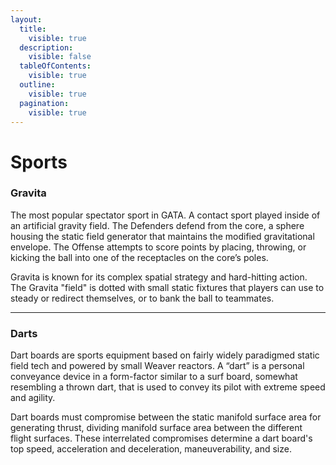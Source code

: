 ```yaml
---
layout:
  title:
    visible: true
  description:
    visible: false
  tableOfContents:
    visible: true
  outline:
    visible: true
  pagination:
    visible: true
---
```


# Sports

### **Gravita**

The most popular spectator sport in GATA. A contact sport played inside of an artificial gravity field. The Defenders defend from the core, a sphere housing the static field generator that maintains the modified gravitational envelope. The Offense attempts to score points by placing, throwing, or kicking the ball into one of the receptacles on the core’s poles.

Gravita is known for its complex spatial strategy and hard-hitting action. The Gravita "field" is dotted with small static fixtures that players can use to steady or redirect themselves, or to bank the ball to teammates.

***

### **Darts**

Dart boards are sports equipment based on fairly widely paradigmed static field tech and powered by small Weaver reactors. A “dart” is a personal conveyance device in a form-factor similar to a surf board, somewhat resembling a thrown dart, that is used to convey its pilot with extreme speed and agility.

Dart boards must compromise between the static manifold surface area for generating thrust, dividing manifold surface area between the different flight surfaces. These interrelated compromises determine a dart board's top speed, acceleration and deceleration, maneuverability, and size.
